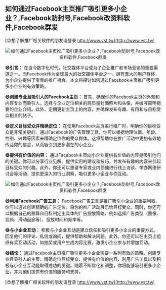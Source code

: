 ## **如何通过Facebook主页推广吸引更多小企业？,Facebook防封号,Facebook改资料软件,Facebook群发**

[😍想了解推广相关软件的朋友请登录 http://www.vst.tw](http://www.vst.tw)

 <center><img src="https://vst.tw/MP4/tuiguang/png/7.png" alt="如何通过Facebook主页推广吸引更多小企业？,Facebook防封号,Facebook改资料软件,Facebook群发"></center>

**😄引言：**
在当今数字化时代，社交媒体平台成为了企业推广和市场营销的重要渠道之一。而Facebook作为全球最大的社交媒体平台之一，拥有庞大的用户群体，为小企业提供了宝贵的推广机会。本文将探讨如何通过Facebook主页推广吸引更多小企业的有效策略。

**😄创建专业且吸引人的Facebook主页：**
首先，确保你的Facebook主页的外观和内容专业而吸引人。选择与企业定位相关的高质量封面照片和头像，并编写简明扼要的企业介绍。此外，定期更新主页上的内容，并确保发布有趣、有用和与目标受众相关的帖子。

**😄定义目标受众并精确定位：**
在使用Facebook主页进行推广时，明确你的目标受众是非常关键的。通过Facebook的广告管理工具，你可以根据地理位置、年龄、性别、兴趣等因素来精确定位你的受众群体。这将帮助你在推广活动中更加有效地传达你的信息，从而吸引到更多潜在的小企业。

**😄提供有价值的内容：**
通过Facebook主页向小企业提供有价值的内容是吸引他们的关键。你可以分享行业见解、提供实用的建议和技巧，并发布有趣的内容来引起目标受众的兴趣。此外，你还可以邀请专家或业内领袖进行线上访谈、举办网络研讨会等活动，提供更深入的行业洞察，吸引更多小企业与你互动。

 <center><img src="https://vst.tw/MP4/tuiguang/png/3.png" alt="如何通过Facebook主页推广吸引更多小企业？,Facebook防封号,Facebook改资料软件,Facebook群发"></center>

**😄利用Facebook广告工具：**
Facebook广告工具是推广吸引小企业的重要利器。你可以通过创建精确的广告定位，将你的推广活动展示给目标受众。同时，你还可以根据自己的预算和目标制定出具体的广告投放策略，例如选择广告类型（图像、视频、滑动画廊等）、投放时间和频率等。

**😄与小企业互动：**
积极与小企业互动是建立信任和吸引更多小企业的重要方式。回复他们的评论、私信或询问，提供帮助和解决问题。此外，你还可以在主页上组织有奖互动活动，如抽奖或用户生成内容比赛，激发小企业参与并增加互动。

**😄结论：**
通过Facebook主页推广吸引更多小企业需要一系列有效的策略。创建专业且吸引人的主页、精确定位目标受众、提供有价值的内容、利用广告工具以及积极与小企业互动是取得成功的关键。随着不断优化和调整，你将能够吸引更多小企业，并为他们提供有价值的服务和支持。

[😍想了解推广相关软件的朋友请登录 http://www.vst.tw](http://www.vst.tw)



